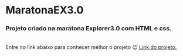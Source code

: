 # MaratonaEX3.0
<h3> Projeto criado na maratona Explorer3.0 com HTML e css. </h3> <br>
Entre no link abaixo para conhecer melhor o projeto 😉
<a href="https://andersonrs080.github.io/MaratonaEX3.0/">Link do projeto.</a>
